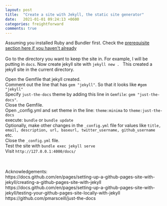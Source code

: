 ```yaml
---
layout: post
title:  "Create a site with Jekyll, the static site generator"
date:   2021-01-01 09:24:13 +0600
categories: freightforward
comments: true
---
```

Assuming you installed Ruby and Bundler first. Check the [prerequisite section here if you haven't already](https://docs.github.com/en/pages/setting-up-a-github-pages-site-with-jekyll/creating-a-github-pages-site-with-jekyll)
<br>
<br>
Go to the directory you want to keep the site in.
For example, I will be putting in `docs`.
Now create jekyll site with `jekyll new . `
This created a jekyll site in the current directory.

Open the Gemfile that jekyll created.
<br>Comment out the line that has `gem "jekyll"`. So that it looks like `#gem "jekyll"`
<br>Specify `just-the-docs` theme by adding this line in `Gemfile`: `gem "just-the-docs"`.
<br>Close the Gemfile.
<br>Open _config.yml and set theme in the line: `theme:minima` to `theme:just-the-docs`
<br>execute: `bundle` or `bundle update`
<br>Optionally, make other changes in the `_config.yml` file for values like `title, email, description, url, baseurl, twitter_username, github_username` etc.
<br>Close the `_config.yml` file.
<br>Test the site with `bundle exec jekyll serve`
<br>Visit `http://127.0.0.1:4000/docs/`

<br>
<br>
Acknowledgements:
<br>https://docs.github.com/en/pages/setting-up-a-github-pages-site-with-jekyll/creating-a-github-pages-site-with-jekyll
<br>https://docs.github.com/en/pages/setting-up-a-github-pages-site-with-jekyll/testing-your-github-pages-site-locally-with-jekyll
<br>https://github.com/pmarsceill/just-the-docs
